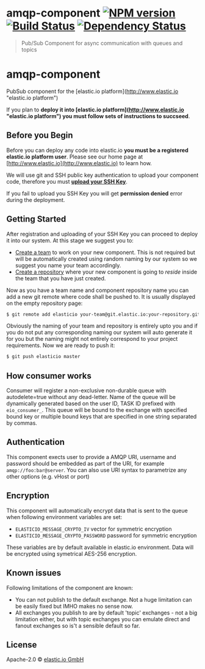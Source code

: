 # amqp-component [![NPM version][npm-image]][npm-url] [![Build Status][travis-image]][travis-url] [![Dependency Status][daviddm-image]][daviddm-url]
> Pub/Sub Component for async communication with queues and topics

# amqp-component
PubSub component for the [elastic.io platform](http://www.elastic.io &#34;elastic.io platform&#34;)

If you plan to **deploy it into [elastic.io platform](http://www.elastic.io &#34;elastic.io platform&#34;) you must follow sets of instructions to succseed**. 

## Before you Begin

Before you can deploy any code into elastic.io **you must be a registered elastic.io platform user**. Please see our home page at [http://www.elastic.io](http://www.elastic.io) to learn how. 

We will use git and SSH public key authentication to upload your component code, therefore you must **[upload your SSH Key](http://docs.elastic.io/docs/ssh-key)**. 

If you fail to upload you SSH Key you will get **permission denied** error during the deployment.

## Getting Started

After registration and uploading of your SSH Key you can proceed to deploy it into our system. At this stage we suggest you to:
* [Create a team](http://docs.elastic.io/docs/teams) to work on your new component. This is not required but will be automatically created using random naming by our system so we suggest you name your team accordingly.
* [Create a repository](http://docs.elastic.io/docs/component-repositories) where your new component is going to *reside* inside the team that you have just created.

Now as you have a team name and component repository name you can add a new git remote where code shall be pushed to. It is usually displayed on the empty repository page:

```bash
$ git remote add elasticio your-team@git.elastic.io:your-repository.git
```

Obviously the naming of your team and repository is entirely upto you and if you do not put any corresponding naming our system will auto generate it for you but the naming might not entirely correspond to your project requirements.
Now we are ready to push it:

```bash
$ git push elasticio master
```

## How consumer works

Consumer will register a non-exclusive non-durable queue with autodelete=true without
  any dead-letter. Name of the queue will be dynamically
  generated based on the user ID, TASK ID prefixed with ``eio_consumer_``. 
  This queue will be bound to the exchange with specified bound key or multiple
   bound keys that are specified in one string separated by commas.

## Authentication

This component exects user to provide a AMQP URI, username and password should be embedded
as part of the URI, for example ``amqp://foo:bar@server``. You can also use URI syntax
to parametrize any other options (e.g. vHost or port)

## Encryption

This component will automatically encrypt data that is sent to the queue when following
environment variables are set:

* ``ELASTICIO_MESSAGE_CRYPTO_IV`` vector for symmetric encryption
* ``ELASTICIO_MESSAGE_CRYPTO_PASSWORD`` password for symmetric encryption

These variables are by default available in elastic.io environment. 
Data will be encrypted using symetrical AES-256 encryption.


## Known issues

Following limitations of the component are known:
* You can not publish to the default exchange. Not a huge limitation can be easily fixed
but IMHO makes no sense now.
* All exchanges you publish to are by default 'topic' exchanges - not a big limitation
either, but with topic exchanges you can emulate direct and fanout exchanges
so is't a sensible default so far.


## License

Apache-2.0 © [elastic.io GmbH](https://elastic.io)


[npm-image]: https://badge.fury.io/js/amqp-component.svg
[npm-url]: https://npmjs.org/package/amqp-component
[travis-image]: https://travis-ci.org/elasticio/amqp-component.svg?branch=master
[travis-url]: https://travis-ci.org/elasticio/amqp-component
[daviddm-image]: https://david-dm.org/elasticio/amqp-component.svg?theme=shields.io
[daviddm-url]: https://david-dm.org/elasticio/amqp-component
